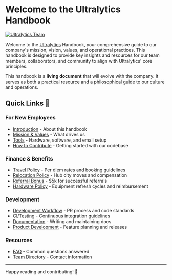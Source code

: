 # Welcome to the Ultralytics Handbook

[![Ultralytics Team](https://cdn.prod.website-files.com/680a070c3b99253410dd3df5/684d8639a1df33890da7d445_67ed5647430e67d6c5fe9a53_67050b33d608d95ff65cfff1_67050b167531936053fba9f9_YV24_Recap_fig6.png)](https://www.ultralytics.com/blog/ultralytics-key-highlights-from-yolo-vision-2024)

Welcome to the [Ultralytics](https://www.ultralytics.com/) Handbook, your comprehensive guide to our company's mission, vision, values, and operational practices. This handbook is designed to provide key insights and resources for our team members, collaborators, and community to align with Ultralytics' core principles.

This handbook is a **living document** that will evolve with the company. It serves as both a practical resource and a philosophical guide to our culture and operations.

## Quick Links 🔗

### For New Employees

- [Introduction](introduction.md) - About this handbook
- [Mission & Values](mission-vision-values/index.md) - What drives us
- [Tools](tools/index.md) - Hardware, software, and email setup
- [How to Contribute](contributions/how-to-contribute.md) - Getting started with our codebase

### Finance & Benefits

- [Travel Policy](finance/travel.md) - Per diem rates and booking guidelines
- [Relocation Policy](finance/relocation.md) - Hub city moves and compensation
- [Referral Bonus](finance/referral-bonus.md) - $5k for successful referrals
- [Hardware Policy](tools/hardware.md) - Equipment refresh cycles and reimbursement

### Development

- [Development Workflow](workflows/development.md) - PR process and code standards
- [CI/Testing](workflows/ci-testing.md) - Continuous integration guidelines
- [Documentation](workflows/documentation.md) - Writing and maintaining docs
- [Product Development](workflows/product-development.md) - Feature planning and releases

### Resources

- [FAQ](faq/index.md) - Common questions answered
- [Team Directory](contributions/how-to-contribute.md#our-development-team) - Contact information

---

Happy reading and contributing! 🚀
